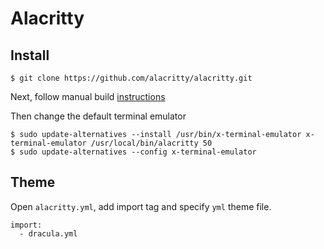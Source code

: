 # Alacritty

## Install

```shell
$ git clone https://github.com/alacritty/alacritty.git
```

Next, follow manual build [instructions](https://github.com/alacritty/alacritty/blob/master/INSTALL.md#debianubuntu)

Then change the default terminal emulator

```shell
$ sudo update-alternatives --install /usr/bin/x-terminal-emulator x-terminal-emulator /usr/local/bin/alacritty 50
$ sudo update-alternatives --config x-terminal-emulator
```

## Theme

Open `alacritty.yml`, add import tag and specify `yml` theme file.

```vim
import:
  - dracula.yml
```
